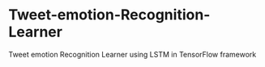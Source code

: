 # Tweet-emotion-Recognition-Learner
Tweet emotion Recognition Learner using LSTM in TensorFlow framework
